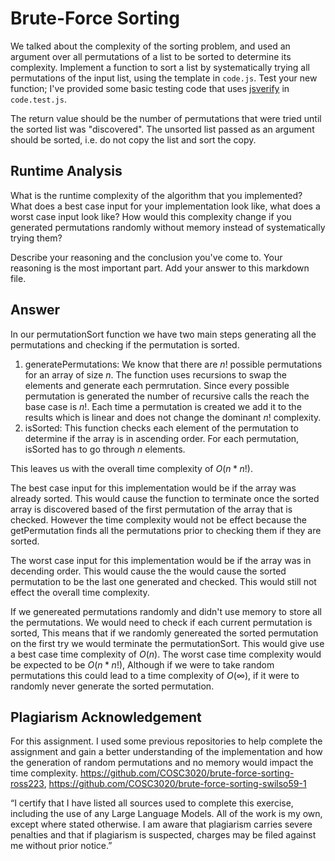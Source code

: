 # Brute-Force Sorting

We talked about the complexity of the sorting problem, and used an argument over
all permutations of a list to be sorted to determine its complexity. Implement
a function to sort a list by systematically trying all permutations of the input
list, using the template in `code.js`. Test your new function; I've provided
some basic testing code that uses [jsverify](https://jsverify.github.io/) in
`code.test.js`.

The return value should be the number of permutations that were tried until the
sorted list was "discovered". The unsorted list passed as an argument should be
sorted, i.e. do not copy the list and sort the copy.

## Runtime Analysis

What is the runtime complexity of the algorithm that you implemented? What does
a best case input for your implementation look like, what does a worst case
input look like? How would this complexity change if you generated permutations
randomly without memory instead of systematically trying them?

Describe your reasoning and the conclusion you've come to. Your reasoning is the
most important part. Add your answer to this markdown file.

## Answer 

In our permutationSort function we have two main steps generating all the permutations and checking if the permutation is sorted. 
1. generatePermutations: We know that there are $n!$ possible permutations for an array of size $n$. The function uses recursions to swap the elements and generate each permrutation. Since every possible permutation is generated the number of recursive calls the reach the base case is $n!$. Each time a permutation is created we add it to the results which is linear and does not change the dominant $n!$ complexity.
2. isSorted: This function checks each element of the permutation to determine if the array is in ascending order. For each permutation, isSorted has to go through $n$ elements.

This leaves us with the overall time complexity of $O(n*n!)$. 

The best case input for this implementation would be if the array was already sorted. This would cause the function to terminate once the sorted array is discovered based of the first permutation of the array that is checked. However the time complexity would not be effect because the getPermutation finds all the permutations prior to checking them if they are sorted.  

The worst case input for this implementation would be if the array was in decending order. This would cause the the would cause the sorted permutation to be the last one generated and checked. This would still not effect the overall time complexity.

If we genereated permutations randomly and didn't use memory to store all the permutations. We would need to check if each current permutation is sorted, This means that if we randomly genereated the sorted permutation on the first try we would terminate the permutationSort. This would give use a best case time complexity of $O(n)$. The worst case time complexity would be expected to be $O(n*n!)$, Although if we were to take random permutations this could lead to a time complexity of $O(\infty)$, if it were to randomly never generate the sorted permutation. 

## Plagiarism Acknowledgement

For this assignment. I used some previous repositories to help complete the assignment and gain a better understanding of the implementation and how the generation of random permutations and no memory would impact the time complexity. 
https://github.com/COSC3020/brute-force-sorting-ross223, https://github.com/COSC3020/brute-force-sorting-swilso59-1

“I certify that I have listed all sources used to complete this exercise, including the use
of any Large Language Models. All of the work is my own, except where stated
otherwise. I am aware that plagiarism carries severe penalties and that if plagiarism is
suspected, charges may be filed against me without prior notice.”
